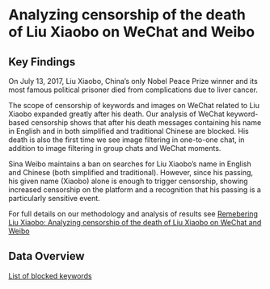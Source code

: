 # Analyzing censorship of the death of Liu Xiaobo on WeChat and Weibo
## Key Findings 

On July 13, 2017, Liu Xiaobo, China’s only Nobel Peace Prize winner and its most famous political prisoner died from complications due to liver cancer.

The scope of censorship of keywords and images on WeChat related to Liu Xiaobo expanded greatly after his death.
Our analysis of WeChat keyword-based censorship shows that after his death messages containing his name in English and in both simplified and traditional Chinese are blocked. 
His death is also the first time we see image filtering in one-to-one chat, in addition to image filtering in group chats and WeChat moments.

Sina Weibo maintains a ban on searches for Liu Xiaobo’s name in English and Chinese (both simplified and traditional). However, since his passing, his given name (Xiaobo) alone is enough to trigger censorship, showing increased censorship on the platform and a recognition that his passing is a particularly sensitive event.

For full details on our methodology and analysis of results see [Remebering Liu Xiaobo: Analyzing censorship of the death of Liu Xiaobo on WeChat and Weibo](https://citizenlab.ca/2017/07/analyzing-censorship-of-the-death-of-liu-xiaobo-on-wechat-and-weibo/) 

## Data Overview 

[List of blocked keywords](https://github.com/citizenlab/chat-censorship/blob/master/wechat/lxb/liu_xiaobo_keywords_wechat.csv)
